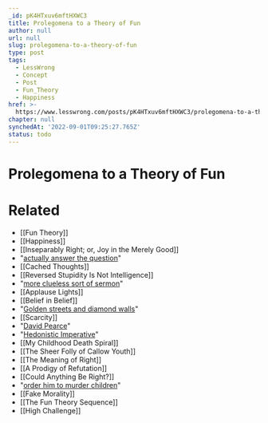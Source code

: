 ```yaml
---
_id: pK4HTxuv6mftHXWC3
title: Prolegomena to a Theory of Fun
author: null
url: null
slug: prolegomena-to-a-theory-of-fun
type: post
tags:
  - LessWrong
  - Concept
  - Post
  - Fun_Theory
  - Happiness
href: >-
  https://www.lesswrong.com/posts/pK4HTxuv6mftHXWC3/prolegomena-to-a-theory-of-fun
chapter: null
synchedAt: '2022-09-01T09:25:27.765Z'
status: todo
---
```


# Prolegomena to a Theory of Fun


# Related

- [[Fun Theory]]
- [[Happiness]]
- [[Inseparably Right; or, Joy in the Merely Good]]
- "[actually answer the question](http://intelligence.org/blog/2007/10/14/the-meaning-that-immortality-gives-to-life/)"
- [[Cached Thoughts]]
- [[Reversed Stupidity Is Not Intelligence]]
- "[more clueless sort of sermon](/lw/wu/visualizing_eutopia/)"
- [[Applause Lights]]
- [[Belief in Belief]]
- "[Golden streets and diamond walls](/lw/wu/visualizing_eutopia/)"
- [[Scarcity]]
- "[David Pearce](http://en.wikipedia.org/wiki/David_Pearce_%28philosopher%29)"
- "[Hedonistic Imperative](http://www.hedweb.com/)"
- [[My Childhood Death Spiral]]
- [[The Sheer Folly of Callow Youth]]
- [[The Meaning of Right]]
- [[A Prodigy of Refutation]]
- [[Could Anything Be Right?]]
- "[order him to murder children](http://www.thevillageatheist.co.uk/genocide.html)"
- [[Fake Morality]]
- [[The Fun Theory Sequence]]
- [[High Challenge]]